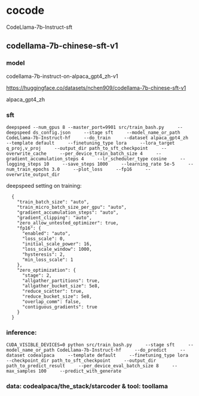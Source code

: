 # cocode
CodeLlama-7b-Instruct-sft

## codellama-7b-chinese-sft-v1

### model

 codellama-7b-instruct-on-alpaca_gpt4_zh-v1

https://huggingface.co/datasets/nchen909/codellama-7b-chinese-sft-v1

alpaca_gpt4_zh

### sft

```
deepspeed --num_gpus 8 --master_port=9901 src/train_bash.py     --deepspeed ds_config.json     --stage sft     --model_name_or_path CodeLlama-7b-Instruct-hf     --do_train     --dataset alpaca_gpt4_zh     --template default     --finetuning_type lora     --lora_target q_proj,v_proj     --output_dir path_to_sft_checkpoint     --overwrite_cache     --per_device_train_batch_size 4     --gradient_accumulation_steps 4     --lr_scheduler_type cosine     --logging_steps 10     --save_steps 1000     --learning_rate 5e-5     --num_train_epochs 3.0     --plot_loss     --fp16     --overwrite_output_dir
```

deepspeed setting on training:

```
  {
    "train_batch_size": "auto",
    "train_micro_batch_size_per_gpu": "auto",
    "gradient_accumulation_steps": "auto",
    "gradient_clipping": "auto",
    "zero_allow_untested_optimizer": true,
    "fp16": {
      "enabled": "auto",
      "loss_scale": 0,
      "initial_scale_power": 16,
      "loss_scale_window": 1000,
      "hysteresis": 2,
      "min_loss_scale": 1
    },
    "zero_optimization": {
      "stage": 2,
      "allgather_partitions": true,
      "allgather_bucket_size": 5e8,
      "reduce_scatter": true,
      "reduce_bucket_size": 5e8,
      "overlap_comm": false,
      "contiguous_gradients": true
    }
  }
```

### inference:

```
CUDA_VISIBLE_DEVICES=0 python src/train_bash.py     --stage sft     --model_name_or_path CodeLlama-7b-Instruct-hf     --do_predict     --dataset codealpaca     --template default     --finetuning_type lora     --checkpoint_dir path_to_sft_checkpoint     --output_dir path_to_predict_result     --per_device_eval_batch_size 8     --max_samples 100     --predict_with_generate
```

### data: codealpaca/the_stack/starcoder & tool: toollama
